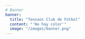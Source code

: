 ```yaml
---
# Banner
banner:
  title: "Tensaos Club de Fútbol"
  content: "'No hay color'"
  image: "/images/banner.png"
---
```


